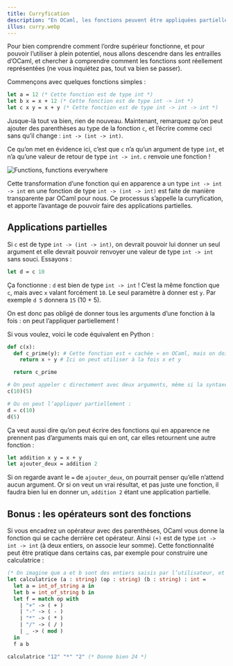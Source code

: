 ```yaml
---
title: Curryfication
description: "En OCaml, les fonctions peuvent être appliquées partiellement, on n’est pas obligé de donner tous les arguments d’un coup. Ce processus s’apelle la curryfication."
illus: curry.webp
---
```


Pour bien comprendre comment l’ordre supérieur fonctionne, et pour pouvoir l’utiliser à plein potentiel,
nous allons descendre dans les entrailles d’OCaml, et chercher à comprendre comment les fonctions sont
réellement représentées (ne vous inquiétez pas, tout va bien se passer).

Commençons avec quelques fonctions simples :

```ocaml
let a = 12 (* Cette fonction est de type int *)
let b x = x + 12 (* Cette fonction est de type int -> int *)
let c x y = x + y (* Cette fonction est de type int -> int -> int *)
```

Jusque-là tout va bien, rien de nouveau. Maintenant, remarquez qu’on peut ajouter des parenthèses
au type de la fonction `c`, et l’écrire comme ceci sans qu’il change : `int -> (int -> int)`.

Ce qu’on met en évidence ici, c’est que `c` n’a qu’un argument de type `int`, et n’a qu’une valeur de retour
de type `int -> int`. `c` renvoie une fonction !

![Functions, functions everywhere](/images/functions-everywhere.jpg)

Cette transformation d’une fonction qui en apparence a un type `int -> int -> int` en une fonction de type
`int -> (int -> int)` est faite de manière transparente par OCaml pour nous. Ce processus s’appelle la curryfication,
et apporte l’avantage de pouvoir faire des applications partielles.

## Applications partielles

Si `c` est de type `int -> (int -> int)`, on devrait pouvoir lui donner un seul argument et elle devrait pouvoir
renvoyer une valeur de type `int -> int` sans souci. Essayons :

```ocaml
let d = c 10
```

Ça fonctionne : `d` est bien de type `int -> int` ! C’est la même fonction que `c`, mais avec `x` valant
forcément `10`. Le seul paramètre à donner est `y`. Par exemple `d 5` donnera `15` (10 + 5).

On est donc pas obligé de donner tous les arguments d’une fonction à la fois : on peut l’appliquer partiellement !

Si vous voulez, voici le code équivalent en Python :

```python
def c(x):
  def c_prime(y): # Cette fonction est « cachée » en OCaml, mais on doit l’écrire à la main en Python
    return x + y # Ici on peut utiliser à la fois x et y

  return c_prime

# On peut appeler c directement avec deux arguments, même si la syntaxe de Python devient peu pratique :
c(10)(5)

# Ou on peut l’appliquer partiellement :
d = c(10)
d(5)
```

Ça veut aussi dire qu’on peut écrire des fonctions qui en apparence ne prennent pas d’arguments mais qui
en ont, car elles retournent une autre fonction :

```ocaml
let addition x y = x + y
let ajouter_deux = addition 2
```

Si on regarde avant le `=` de `ajouter_deux`, on pourrait penser qu’elle n’attend aucun argument.
Or si on veut un vrai résultat, et pas juste une fonction, il faudra bien lui en donner un,
`addition 2` étant une application partielle.

## Bonus : les opérateurs sont des fonctions

Si vous encadrez un opérateur avec des parenthèses, OCaml vous donne la fonction qui se cache derrière cet
opérateur. Ainsi `(+)` est de type `int -> int -> int` (à deux entiers, on associe leur somme). Cette fonctionnalité
peut être pratique dans certains cas, par exemple pour construire une calculatrice :

```ocaml
(* On imagine que a et b sont des entiers saisis par l’utilisateur, et op une opération *)
let calculatrice (a : string) (op : string) (b : string) : int =
  let a = int_of_string a in
  let b = int_of_string b in
  let f = match op with
    | "+" -> ( + )
    | "-" -> ( - )
    | "*" -> ( * )
    | "/" -> ( / )
    | _ -> ( mod )
  in
  f a b

calculatrice "12" "*" "2" (* Donne bien 24 *)
```
